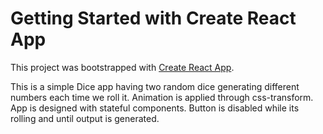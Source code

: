 # Getting Started with Create React App

This project was bootstrapped with [Create React App](https://github.com/facebook/create-react-app).

This is a simple Dice app having two random dice generating different numbers each time we roll it.
Animation is applied through css-transform.
App is designed with stateful components.
Button is disabled while its rolling and until output is generated.
